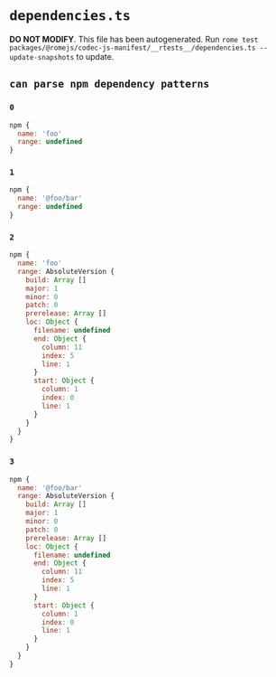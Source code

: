 # `dependencies.ts`

**DO NOT MODIFY**. This file has been autogenerated. Run `rome test packages/@romejs/codec-js-manifest/__rtests__/dependencies.ts --update-snapshots` to update.

## `can parse npm dependency patterns`

### `0`

```javascript
npm {
  name: 'foo'
  range: undefined
}
```

### `1`

```javascript
npm {
  name: '@foo/bar'
  range: undefined
}
```

### `2`

```javascript
npm {
  name: 'foo'
  range: AbsoluteVersion {
    build: Array []
    major: 1
    minor: 0
    patch: 0
    prerelease: Array []
    loc: Object {
      filename: undefined
      end: Object {
        column: 11
        index: 5
        line: 1
      }
      start: Object {
        column: 1
        index: 0
        line: 1
      }
    }
  }
}
```

### `3`

```javascript
npm {
  name: '@foo/bar'
  range: AbsoluteVersion {
    build: Array []
    major: 1
    minor: 0
    patch: 0
    prerelease: Array []
    loc: Object {
      filename: undefined
      end: Object {
        column: 11
        index: 5
        line: 1
      }
      start: Object {
        column: 1
        index: 0
        line: 1
      }
    }
  }
}
```
